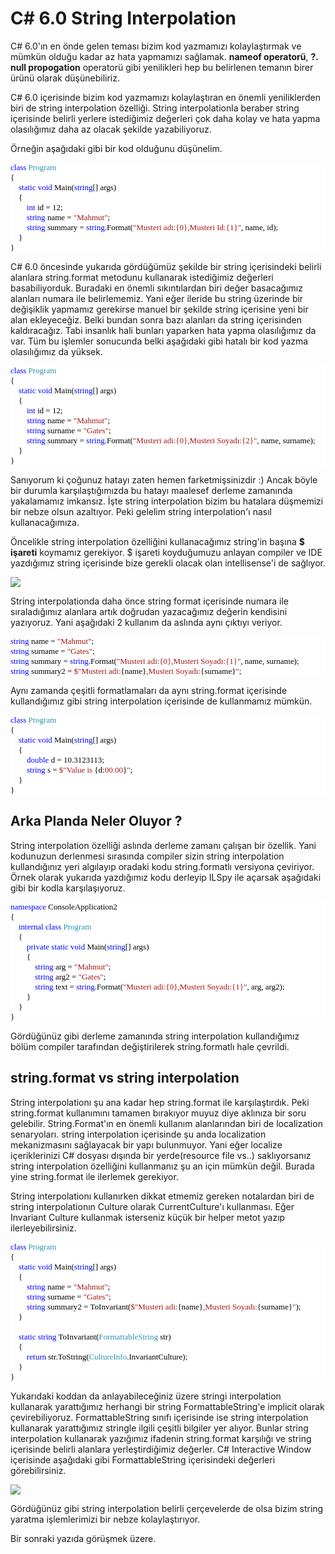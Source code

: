 # C# 6.0 String Interpolation #

C# 6.0'ın en önde gelen teması bizim kod yazmamızı kolaylaştırmak ve mümkün olduğu kadar az hata yapmamızı sağlamak. **nameof operatorü**, **?. null propogation** operatorü gibi yenilikleri hep bu belirlenen temanın birer ürünü olarak düşünebiliriz.

C# 6.0 içerisinde bizim kod yazmamızı kolaylaştıran en önemli yeniliklerden biri de string interpolation özelliği. String interpolationla beraber string içerisinde belirli yerlere istediğimiz değerleri çok daha kolay ve hata yapma olasılığımız daha az olacak şekilde yazabiliyoruz. 

Örneğin aşağıdaki gibi bir kod olduğunu düşünelim.

<pre style="font-family:Consolas;font-size:13;color:black;background:white;"><span style="color:blue;">class</span>&nbsp;<span style="color:#2b91af;">Program</span>
{
&nbsp;&nbsp;&nbsp;&nbsp;<span style="color:blue;">static</span>&nbsp;<span style="color:blue;">void</span>&nbsp;Main(<span style="color:blue;">string</span>[]&nbsp;args)
&nbsp;&nbsp;&nbsp;&nbsp;{
&nbsp;&nbsp;&nbsp;&nbsp;&nbsp;&nbsp;&nbsp;&nbsp;<span style="color:blue;">int</span>&nbsp;id&nbsp;=&nbsp;12;
&nbsp;&nbsp;&nbsp;&nbsp;&nbsp;&nbsp;&nbsp;&nbsp;<span style="color:blue;">string</span>&nbsp;name&nbsp;=&nbsp;<span style="color:#a31515;">&quot;Mahmut&quot;</span>;
&nbsp;&nbsp;&nbsp;&nbsp;&nbsp;&nbsp;&nbsp;&nbsp;<span style="color:blue;">string</span>&nbsp;summary&nbsp;=&nbsp;<span style="color:blue;">string</span>.Format(<span style="color:#a31515;">&quot;Musteri&nbsp;adi:{0},Musteri&nbsp;Id:{1}&quot;</span>,&nbsp;name,&nbsp;id);
&nbsp;&nbsp;&nbsp;&nbsp;}
}</pre>

C# 6.0 öncesinde yukarıda gördüğümüz şekilde bir string içerisindeki belirli alanlara string.format metodunu kullanarak istediğimiz değerleri basabiliyorduk. Buradaki en önemli sıkıntılardan biri değer basacağımız alanları numara ile belirlememiz. Yani eğer ileride bu string üzerinde bir değişiklik yapmamız gerekirse manuel bir şekilde string içerisine yeni bir alan ekleyeceğiz. Belki bundan sonra bazı alanları da string içerisinden kaldıracağız. Tabi insanlık hali bunları yaparken hata yapma olasılığımız da var. Tüm bu işlemler sonucunda belki aşağıdaki gibi hatalı bir kod yazma olasılığımız da yüksek.

<pre style="font-family:Consolas;font-size:13;color:black;background:white;"><span style="color:blue;">class</span>&nbsp;<span style="color:#2b91af;">Program</span>
{
&nbsp;&nbsp;&nbsp;&nbsp;<span style="color:blue;">static</span>&nbsp;<span style="color:blue;">void</span>&nbsp;Main(<span style="color:blue;">string</span>[]&nbsp;args)
&nbsp;&nbsp;&nbsp;&nbsp;{
&nbsp;&nbsp;&nbsp;&nbsp;&nbsp;&nbsp;&nbsp;&nbsp;<span style="color:blue;">int</span>&nbsp;id&nbsp;=&nbsp;12;
&nbsp;&nbsp;&nbsp;&nbsp;&nbsp;&nbsp;&nbsp;&nbsp;<span style="color:blue;">string</span>&nbsp;name&nbsp;=&nbsp;<span style="color:#a31515;">&quot;Mahmut&quot;</span>;
&nbsp;&nbsp;&nbsp;&nbsp;&nbsp;&nbsp;&nbsp;&nbsp;<span style="color:blue;">string</span>&nbsp;surname&nbsp;=&nbsp;<span style="color:#a31515;">&quot;Gates&quot;</span>;
&nbsp;&nbsp;&nbsp;&nbsp;&nbsp;&nbsp;&nbsp;&nbsp;<span style="color:blue;">string</span>&nbsp;summary&nbsp;=&nbsp;<span style="color:blue;">string</span>.Format(<span style="color:#a31515;">&quot;Musteri&nbsp;adi:{0},Musteri&nbsp;Soyadı:{2}&quot;</span>,&nbsp;name,&nbsp;surname);
&nbsp;&nbsp;&nbsp;&nbsp;}
}</pre>

Sanıyorum ki çoğunuz hatayı zaten hemen farketmişsinizdir :) Ancak böyle bir durumla karşılaştığımızda bu hatayı maalesef derleme zamanında yakalamamız imkansız. İşte string interpolation bizim bu hatalara düşmemizi bir nebze olsun azaltıyor. Peki gelelim string interpolation'ı nasıl kullanacağımıza. 

Öncelikle string interpolation özelliğini kullanacağımız string'in başına **$ işareti** koymamız gerekiyor. $ işareti koyduğumuzu anlayan compiler ve IDE yazdığımız string içerisinde bize gerekli olacak olan intellisense'i de sağlıyor.

![](http://az718566.vo.msecnd.net/uploads/2015/12/interpolation_intellisense.png)

String interpolationda daha önce string format içerisinde numara ile sıraladığımız alanlara artık doğrudan yazacağımız değerin kendisini yazıyoruz. Yani aşağıdaki 2 kullanım da aslında aynı çıktıyı veriyor.

<pre style="font-family:Consolas;font-size:13;color:black;background:white;"><span style="color:blue;">string</span>&nbsp;name&nbsp;=&nbsp;<span style="color:#a31515;">&quot;Mahmut&quot;</span>;
<span style="color:blue;">string</span>&nbsp;surname&nbsp;=&nbsp;<span style="color:#a31515;">&quot;Gates&quot;</span>;
<span style="color:blue;">string</span>&nbsp;summary&nbsp;=&nbsp;<span style="color:blue;">string</span>.Format(<span style="color:#a31515;">&quot;Musteri&nbsp;adi:{0},Musteri&nbsp;Soyadı:{1}&quot;</span>,&nbsp;name,&nbsp;surname);
<span style="color:blue;">string</span>&nbsp;summary2&nbsp;=&nbsp;<span style="color:#a31515;">$&quot;Musteri&nbsp;adi:</span>{name}<span style="color:#a31515;">,Musteri&nbsp;Soyadı:</span>{surname}<span style="color:#a31515;">&quot;</span>;</pre>

Aynı zamanda çeşitli formatlamaları da aynı string.format içerisinde kullandığımız gibi string interpolation içerisinde de kullanmamız mümkün.

<pre style="font-family:Consolas;font-size:13;color:black;background:white;"><span style="color:blue;">class</span>&nbsp;<span style="color:#2b91af;">Program</span>
{
&nbsp;&nbsp;&nbsp;&nbsp;<span style="color:blue;">static</span>&nbsp;<span style="color:blue;">void</span>&nbsp;Main(<span style="color:blue;">string</span>[]&nbsp;args)
&nbsp;&nbsp;&nbsp;&nbsp;{
&nbsp;&nbsp;&nbsp;&nbsp;&nbsp;&nbsp;&nbsp;&nbsp;<span style="color:blue;">double</span>&nbsp;d&nbsp;=&nbsp;10.3123113;
&nbsp;&nbsp;&nbsp;&nbsp;&nbsp;&nbsp;&nbsp;&nbsp;<span style="color:blue;">string</span>&nbsp;s&nbsp;=&nbsp;<span style="color:#a31515;">$&quot;Value&nbsp;is&nbsp;</span>{d:<span style="color:#a31515;">00.00</span>}<span style="color:#a31515;">&quot;</span>;
&nbsp;&nbsp;&nbsp;&nbsp;}
}</pre>

## Arka Planda Neler Oluyor ? ##

String interpolation özelliği aslında derleme zamanı çalışan bir özellik. Yani kodunuzun derlenmesi sırasında compiler sizin string interpolation kullandığınız yeri algılayıp oradaki kodu string.formatlı versiyona çeviriyor. Örnek olarak yukarıda yazdığımız kodu derleyip ILSpy ile açarsak aşağıdaki gibi bir kodla karşılaşıyoruz.

<pre style="font-family:Consolas;font-size:13;color:black;background:white;"><span style="color:blue;">namespace</span>&nbsp;ConsoleApplication2
{
&nbsp;&nbsp;&nbsp;&nbsp;<span style="color:blue;">internal</span>&nbsp;<span style="color:blue;">class</span>&nbsp;<span style="color:#2b91af;">Program</span>
&nbsp;&nbsp;&nbsp;&nbsp;{
&nbsp;&nbsp;&nbsp;&nbsp;&nbsp;&nbsp;&nbsp;&nbsp;<span style="color:blue;">private</span>&nbsp;<span style="color:blue;">static</span>&nbsp;<span style="color:blue;">void</span>&nbsp;Main(<span style="color:blue;">string</span>[]&nbsp;args)
&nbsp;&nbsp;&nbsp;&nbsp;&nbsp;&nbsp;&nbsp;&nbsp;{
&nbsp;&nbsp;&nbsp;&nbsp;&nbsp;&nbsp;&nbsp;&nbsp;&nbsp;&nbsp;&nbsp;&nbsp;<span style="color:blue;">string</span>&nbsp;arg&nbsp;=&nbsp;<span style="color:#a31515;">&quot;Mahmut&quot;</span>;
&nbsp;&nbsp;&nbsp;&nbsp;&nbsp;&nbsp;&nbsp;&nbsp;&nbsp;&nbsp;&nbsp;&nbsp;<span style="color:blue;">string</span>&nbsp;arg2&nbsp;=&nbsp;<span style="color:#a31515;">&quot;Gates&quot;</span>;
&nbsp;&nbsp;&nbsp;&nbsp;&nbsp;&nbsp;&nbsp;&nbsp;&nbsp;&nbsp;&nbsp;&nbsp;<span style="color:blue;">string</span>&nbsp;text&nbsp;=&nbsp;<span style="color:blue;">string</span>.Format(<span style="color:#a31515;">&quot;Musteri&nbsp;adi:{0},Musteri&nbsp;Soyadı:{1}&quot;</span>,&nbsp;arg,&nbsp;arg2);
&nbsp;&nbsp;&nbsp;&nbsp;&nbsp;&nbsp;&nbsp;&nbsp;}
&nbsp;&nbsp;&nbsp;&nbsp;}
}</pre>

Gördüğünüz gibi derleme zamanında string interpolation kullandığımız bölüm compiler tarafından değiştirilerek string.formatlı hale çevrildi.

## string.format vs string interpolation ##

String interpolationı şu ana kadar hep string.format ile karşılaştırdık. Peki string.format kullanımını tamamen bırakıyor muyuz diye aklınıza bir soru gelebilir. String.Format'ın en önemli kullanım alanlarından biri de localization senaryoları. string interpolation içerisinde şu anda localization mekanizmasını sağlayacak bir yapı bulunmuyor. Yani eğer localize içeriklerinizi C# dosyası dışında bir yerde(resource file vs..) saklıyorsanız string interpolation özelliğini kullanmanız şu an için mümkün değil. Burada yine string.format ile ilerlemek gerekiyor.

String interpolationı kullanırken dikkat etmemiz gereken notalardan biri de string interpolationın Culture olarak CurrentCulture'ı kullanması. Eğer Invariant Culture kullanmak isterseniz küçük bir helper metot yazıp ilerleyebilirsiniz.

<pre style="font-family:Consolas;font-size:13;color:black;background:white;"><span style="color:blue;">class</span>&nbsp;<span style="color:#2b91af;">Program</span>
{
&nbsp;&nbsp;&nbsp;&nbsp;<span style="color:blue;">static</span>&nbsp;<span style="color:blue;">void</span>&nbsp;Main(<span style="color:blue;">string</span>[]&nbsp;args)
&nbsp;&nbsp;&nbsp;&nbsp;{
&nbsp;&nbsp;&nbsp;&nbsp;&nbsp;&nbsp;&nbsp;&nbsp;<span style="color:blue;">string</span>&nbsp;name&nbsp;=&nbsp;<span style="color:#a31515;">&quot;Mahmut&quot;</span>;
&nbsp;&nbsp;&nbsp;&nbsp;&nbsp;&nbsp;&nbsp;&nbsp;<span style="color:blue;">string</span>&nbsp;surname&nbsp;=&nbsp;<span style="color:#a31515;">&quot;Gates&quot;</span>;
&nbsp;&nbsp;&nbsp;&nbsp;&nbsp;&nbsp;&nbsp;&nbsp;<span style="color:blue;">string</span>&nbsp;summary2&nbsp;=&nbsp;ToInvariant(<span style="color:#a31515;">$&quot;Musteri&nbsp;adi:</span>{name}<span style="color:#a31515;">,Musteri&nbsp;Soyadı:</span>{surname}<span style="color:#a31515;">&quot;</span>);
&nbsp;&nbsp;&nbsp;&nbsp;}
 
&nbsp;&nbsp;&nbsp;&nbsp;<span style="color:blue;">static</span>&nbsp;<span style="color:blue;">string</span>&nbsp;ToInvariant(<span style="color:#2b91af;">FormattableString</span>&nbsp;str)
&nbsp;&nbsp;&nbsp;&nbsp;{
&nbsp;&nbsp;&nbsp;&nbsp;&nbsp;&nbsp;&nbsp;&nbsp;<span style="color:blue;">return</span>&nbsp;str.ToString(<span style="color:#2b91af;">CultureInfo</span>.InvariantCulture);
&nbsp;&nbsp;&nbsp;&nbsp;}
}</pre>

Yukarıdaki koddan da anlayabileceğiniz üzere stringi interpolation kullanarak yarattığımız herhangi bir string FormattableString'e implicit olarak çevirebiliyoruz. FormattableString sınıfı içerisinde ise string interpolation kullanarak yarattığımız stringle ilgili çeşitli bilgiler yer alıyor. Bunlar string interpolation kullanarak yazığımız ifadenin string.format karşılığı ve string içerisinde belirli alanlara yerleştirdiğimiz değerler. C# Interactive Window içerisinde aşağıdaki gibi FormattableString içerisindeki değerleri görebilirsiniz.

![](http://az718566.vo.msecnd.net/uploads/2015/12/FormattableString.PNG)

Gördüğünüz gibi string interpolation belirli çerçevelerde de olsa bizim string yaratma işlemlerimizi bir nebze kolaylaştırıyor.

Bir sonraki yazıda görüşmek üzere.


